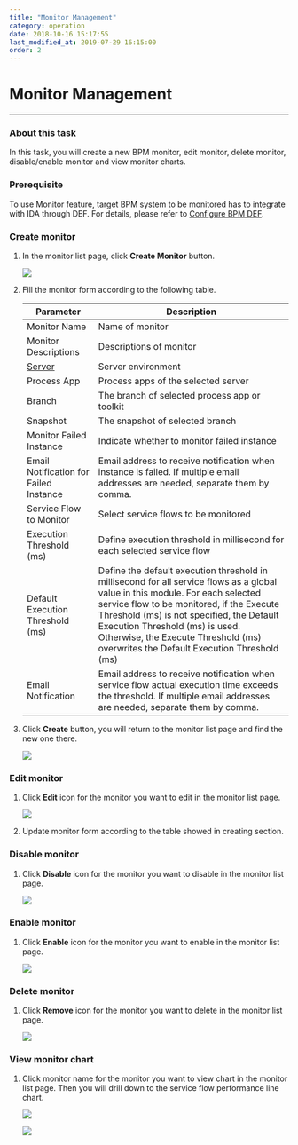 ```yaml
---
title: "Monitor Management"
category: operation
date: 2018-10-16 15:17:55
last_modified_at: 2019-07-29 16:15:00
order: 2
---
```


# Monitor Management
***
### About this task

In this task, you will create a new BPM monitor, edit monitor, delete monitor, disable/enable monitor and view monitor charts.

### Prerequisite
To use Monitor feature, target BPM system to be monitored has to integrate with IDA through DEF. For details, please refer to  [Configure BPM DEF][2].

### Create monitor

  1. In the monitor list page, click **Create Monitor** button.

     ![][op_create_monitor]

  2. Fill the monitor form according to the following table.

     Parameter             | Description       
     ----------------------|-------------------
     Monitor Name          |Name of monitor    
     Monitor Descriptions   |Descriptions of monitor
     [Server][1]           |Server environment
     Process App           |Process apps of the selected server
     Branch                |The branch of selected process app or toolkit
     Snapshot              |The snapshot of selected branch
     Monitor Failed Instance    |Indicate whether to monitor failed instance
     Email Notification for Failed Instance                   |Email address to receive notification when instance is failed. If multiple email addresses are needed, separate them by comma.
     Service Flow to Monitor              |Select service flows to be monitored
     Execution Threshold (ms)            |Define execution threshold in millisecond for each selected service flow
     Default Execution Threshold (ms)  | Define the default execution threshold in millisecond for all service flows as a global value in this module. For each selected service flow to be monitored, if the Execute Threshold (ms) is not specified, the Default Execution Threshold (ms) is used. Otherwise, the Execute Threshold (ms) overwrites the Default Execution Threshold (ms)
     Email Notification                   |Email address to receive notification when service flow actual execution time exceeds the threshold. If multiple email addresses are needed, separate them by comma.

  3. Click **Create** button, you will return to the monitor list page and find the new one there.

     ![][op_create_monitor_form]

### Edit monitor

  1. Click **Edit** icon for the monitor you want to edit in the monitor list page.

     ![][op_edit_monitor]

  2. Update monitor form according to the table showed in creating section.

### Disable monitor

  1. Click **Disable** icon for the monitor you want to disable in the monitor list page.

      ![][op_disable_monitor]

### Enable monitor

  1. Click **Enable** icon for the monitor you want to enable in the monitor list page.

      ![][op_enable_monitor]

### Delete monitor

  1. Click **Remove** icon for the monitor you want to delete in the monitor list page.

      ![][op_delete_monitor]

### View monitor chart

  1. Click monitor name for the monitor you want to view chart in the monitor list page. Then you will drill down to the service flow performance line chart.

      ![][op_click_monitor]  

      ![][op_monitor_chart]

[op_create_monitor]: ../images/operation/operation_click_create_monitor.PNG
[op_create_monitor_form]: ../images/operation/operation_create_monitor_form.PNG
[op_edit_monitor]: ../images/operation/operation_click_edit_monitor.PNG
[op_disable_monitor]: ../images/operation/operation_click_disable_monitor.PNG
[op_enable_monitor]: ../images/operation/operation_click_enable_monitor.PNG
[op_delete_monitor]: ../images/operation/operation_click_delete_monitor.PNG
[op_click_monitor]: ../images/operation/operation_click_monitor_name.PNG
[op_monitor_chart]: ../images/operation/operation_monitor_chart.PNG
[1]: ../administration/administration-bpm-configuration.html
[2]: ../installation/installation-integrate-def.html
